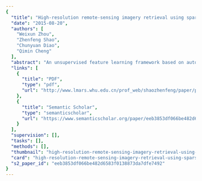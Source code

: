 ```yaml
---
{
  "title": "High-resolution remote-sensing imagery retrieval using sparse features by auto-encoder",
  "date": "2015-08-20",
  "authors": [
    "Weixun Zhou",
    "Zhenfeng Shao",
    "Chunyuan Diao",
    "Qimin Cheng"
  ],
  "abstract": "An unsupervised feature learning framework based on auto-encoder is proposed to learn sparse feature representations for remote-sensing imagery retrieval in this letter. The low-level feature descriptors are extracted and exploited to learn a set of feature extractors, which are then used to encode the low-level feature descriptors to generate new sparse features. The learned feature representations are applied to aerial images randomly selected from the University of California Merced data set. The results indicate that the performance of our proposed framework is comparable or superior to that of the state-of-the-art method. The framework is proved to be an effective approach to manage the huge volume of remote-sensing data and to retrieve the desired remote-sensing imagery.",
  "links": [
    {
      "title": "PDF",
      "type": "pdf",
      "url": "http://www.lmars.whu.edu.cn/prof_web/shaozhenfeng/paper/paper-2015/High%20resolution%20remote%20sensing%20imagery%20retrieval%20using%20sparse%20features%20by%20auto%20encoder.pdf"
    },
    {
      "title": "Semantic Scholar",
      "type": "semanticscholar",
      "url": "https://www.semanticscholar.org/paper/eeb3853df066be482d6583f0138873da7dfe7492"
    }
  ],
  "supervision": [],
  "tasks": [],
  "methods": [],
  "thumbnail": "high-resolution-remote-sensing-imagery-retrieval-using-sparse-features-by-auto-encoder-thumb.jpg",
  "card": "high-resolution-remote-sensing-imagery-retrieval-using-sparse-features-by-auto-encoder-card.jpg",
  "s2_paper_id": "eeb3853df066be482d6583f0138873da7dfe7492"
}
---
```


